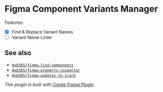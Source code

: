 # Figma Component Variants Manager

Features: 
- [x] Find & Replace Variant Names
- [ ] Variant Name Linter

## See also

- [`0xA3K5/figma-find-components`](https://github.com/0xA3K5/figma-find-components)
- [`0xA3K5/figma-property-inspector`](https://github.com/0xA3K5/figma-property-inspector)
- [`0xA3K5/figma-updates-to-slack`](https://github.com/0xA3K5/figma-updates-to-slack)


*This plugin is built with [Create Figma Plugin](https://yuanqing.github.io/create-figma-plugin/).*
